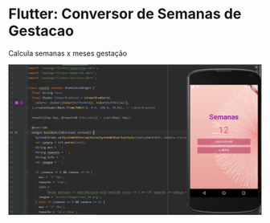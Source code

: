 # Flutter: Conversor de Semanas de Gestacao

Calcula semanas x meses gestação

![](/assets/images/print01.PNG)

 

